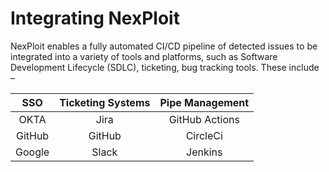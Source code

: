# Integrating NexPloit
NexPloit enables a fully automated CI/CD pipeline of detected issues to be integrated into a variety of tools and platforms, such as Software Development Lifecycle (SDLC), ticketing, bug tracking tools. These include –

| **SSO**       | **Ticketing Systems** | **Pipe Management** |
| :-----------: |:---------------------:| :-----------------: |
| OKTA          | Jira                  | GitHub Actions      |
| GitHub        | GitHub                | CircleCi            |
| Google        | Slack                 | Jenkins             |
